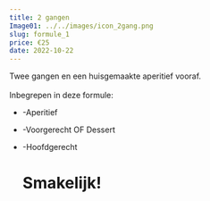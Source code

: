 ```yaml
---
title: 2 gangen
Image01: ../../images/icon_2gang.png
slug: formule_1
price: €25
date: 2022-10-22
---
```

Twee gangen en een huisgemaakte aperitief vooraf.\
<br/> 
Inbegrepen in deze formule:

* \-A﻿peritief
* \-Voorgerecht O﻿F Dessert
* \-H﻿oofdgerecht

  # **S﻿makelijk!**